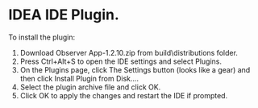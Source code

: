 # IDEA IDE Plugin. 

To install the plugin: 
1. Download Observer App-1.2.10.zip from build\distributions folder.
2. Press Ctrl+Alt+S to open the IDE settings and select Plugins.
3. On the Plugins page, click The Settings button (looks like a gear) and then click Install Plugin from Disk….
4. Select the plugin archive file and click OK.
5. Click OK to apply the changes and restart the IDE if prompted.